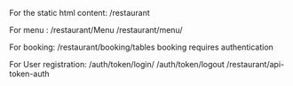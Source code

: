 For the static html content: /restaurant

For menu : /restaurant/Menu
           /restaurant/menu/<int>

For booking: /restaurant/booking/tables
booking requires authentication

For User registration: /auth/token/login/
                       /auth/token/logout
                       /restaurant/api-token-auth
